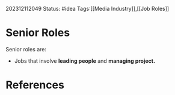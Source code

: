 202312112049
Status: #idea
Tags:[[Media Industry]],[[Job Roles]]

# Senior Roles

Senior roles are:

- Jobs that involve **leading people** and **managing project.**
# **References**


